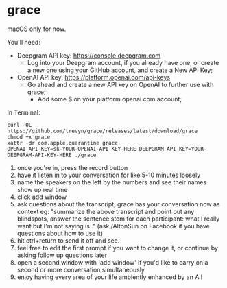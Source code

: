 # grace

macOS only for now.

You'll need:

- Deepgram API key: https://console.deepgram.com
    - Log into your Deepgram account, if you already have one, or create a new one using your GitHub account, and create a New API Key;
- OpenAI API key: https://platform.openai.com/api-keys
    - Go ahead and create a new API key on OpenAI to further use with grace;
        - Add some $ on your platform.openai.com account;
    

In Terminal:

```
curl -OL https://github.com/trevyn/grace/releases/latest/download/grace
chmod +x grace
xattr -dr com.apple.quarantine grace
OPENAI_API_KEY=sk-YOUR-OPENAI-API-KEY-HERE DEEPGRAM_API_KEY=YOUR-DEEPGRAM-API-KEY-HERE ./grace
```

1. once you're in, press the record button
2. have it listen in to your conversation for like 5-10 minutes loosely
3. name the speakers on the left by the numbers and see their names show up real time
4. click add window
5. ask questions about the transcript, grace has your conversation now as context eg: "summarize the above transcript and point out any blindspots, answer the sentence stem for each participant: what I really want but I'm not saying is.." (ask /AltonSun on Facebook if you have questions about how to use it)
7. hit ctrl+return to send it off and see.
8. feel free to edit the first prompt if you want to change it, or continue by asking follow up questions later
9. open a second window with 'add window' if you'd like to carry on a second or more conversation simultaneously
10. enjoy having every area of your life ambiently enhanced by an AI!
